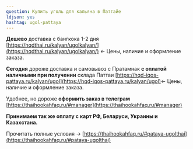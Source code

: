 ```yaml
---
question: Купить уголь для кальяна в Паттайе
ldjson: yes
hashtag: ugol-pattaya
---
```


**Дешево** доставка с бангкока 1-2 дня [https://hqdthai.ru/kalyan/ugolkalyan/](https://hqdthai.ru/kalyan/ugolkalyan/) <- Цены, наличие и оформление заказа.

**Сегодня** дороже доставка и самовывоз с Пратамнак **с оплатой наличными при получении** склада Паттаи [https://hqd-iqos-pattaya.ru/kalyan/ugol](https://hqd-iqos-pattaya.ru/kalyan/ugol)<- Цены, наличие и оформление заказа.

Удобнее, но дороже **оформить заказ в телеграм** [https://thaihookahfaq.ru/#manager](https://thaihookahfaq.ru/#manager)

**Принимаем так же оплату с карт РФ, Беларуси, Украины и Казахстана.**

Прочитать полные условия -> [https://thaihookahfaq.ru/#pataya-ugolthai](https://thaihookahfaq.ru/#pataya-ugolthai)
